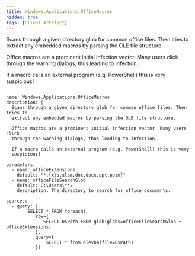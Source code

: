 ```yaml
---
title: Windows.Applications.OfficeMacros
hidden: true
tags: [Client Artifact]
---
```


Scans through a given directory glob for common office files. Then tries to
extract any embedded macros by parsing the OLE file structure.

Office macros are a prominent initial infection vector. Many users click
through the warning dialogs, thus leading to infection.

If a macro calls an external program (e.g. PowerShell) this is very
suspicious!


<pre><code class="language-yaml">
name: Windows.Applications.OfficeMacros
description: |
  Scans through a given directory glob for common office files. Then tries to
  extract any embedded macros by parsing the OLE file structure.

  Office macros are a prominent initial infection vector. Many users click
  through the warning dialogs, thus leading to infection.

  If a macro calls an external program (e.g. PowerShell) this is very
  suspicious!

parameters:
  - name: officeExtensions
    default: "*.{xls,xlsm,doc,docx,ppt,pptm}"
  - name: officeFileSearchGlob
    default: C:\Users\**\
    description: The directory to search for office documents.

sources:
  - query: |
        SELECT * FROM foreach(
           row={
              SELECT OSPath FROM glob(globs=officeFileSearchGlob + officeExtensions)
           },
           query={
               SELECT * from olevba(file=OSPath)
           })

</code></pre>

